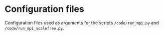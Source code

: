 # Configuration files

Configuration files used as arguments for the scripts `/code/run_mpi.py` and `/code/run_mpi_scalefree.py`.